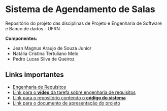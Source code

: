 # Sistema de Agendamento de Salas
Repositório do projeto das disciplinas de Projeto e Engenharia de Software e Banco de dados - UFRN

**Componentes:**

- Jean Magnus Araujo de Souza Junior
- Natália Cristina Tertuliano Melo
- Pedro Lucas Silva de Queiroz

## Links importantes

- [Engenharia de Requisitos](https://github.com/JeanMagnus/sistema-agendamento-salas/blob/main/eng-requisitos.md)
- [Link para o **vídeo** da tarefa sobre engenharia de requisitos](https://youtu.be/ECyC7YMFYs8?feature=shared)
- [Link para o repositório contendo o **código do sistema**](https://github.com/JeanMagnus/project-sas)
- [Link para o documento de apresentação do projeto](https://docs.google.com/presentation/d/13Z0aHP1eOVIVt_yMqUwvVKXdn5OU3SK2Cw-tm8brrtA/edit?usp=drivesdk)


